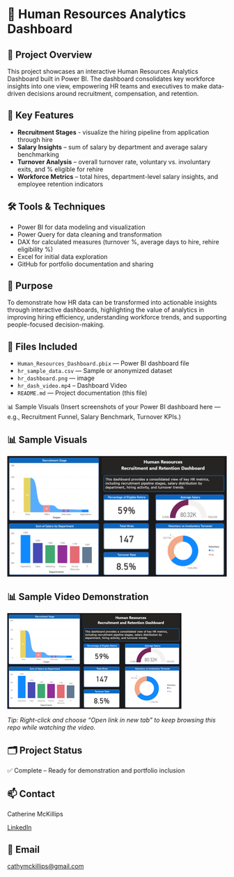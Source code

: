 # 💼 Human Resources Analytics Dashboard
## 📌 Project Overview
This project showcases an interactive Human Resources Analytics Dashboard built in Power BI. The dashboard consolidates key workforce insights into one view, empowering HR teams and executives to make data-driven decisions around recruitment, compensation, and retention.
## 🔎 Key Features
-	**Recruitment Stages** - visualize the hiring pipeline from application through hire
-	**Salary Insights** – sum of salary by department and average salary benchmarking
-	**Turnover Analysis** – overall turnover rate, voluntary vs. involuntary exits, and % eligible for rehire
-	**Workforce Metrics** – total hires, department-level salary insights, and employee retention indicators
## 🛠️ Tools & Techniques
-	Power BI for data modeling and visualization
-	Power Query for data cleaning and transformation
-	DAX for calculated measures (turnover %, average days to hire, rehire eligibility %)
-	Excel for initial data exploration
-	GitHub for portfolio documentation and sharing
## 🎯 Purpose
To demonstrate how HR data can be transformed into actionable insights through interactive dashboards, highlighting the value of analytics in improving hiring efficiency, understanding workforce trends, and supporting people-focused decision-making.

## 📎 Files Included

- `Human_Resources_Dashboard.pbix` — Power BI dashboard file  
- `hr_sample_data.csv` — Sample or anonymized dataset  
- `hr_dashboard.png` — image
- `hr_dash_video.mp4` – Dashboard Video  
- `README.md` — Project documentation (this file)

📊 Sample Visuals
(Insert screenshots of your Power BI dashboard here — e.g., Recruitment Funnel, Salary Benchmark, Turnover KPIs.)


## 📊 Sample Visuals
![Dashboard Overview](hr_dashboard.png)

## 📊 Sample Video Demonstration
<a href="https://youtu.be/n1uk0k0MqZQ" target="_blank">
  <img src="hr_dashboard_thumbnail.png" alt="Watch the Dashboard Demo" width="400"/>
</a>

*Tip: Right-click and choose “Open link in new tab” to keep browsing this repo while watching the video.*

## 🗂️ Project Status

✅ Complete – Ready for demonstration and portfolio inclusion  

## 📫 Contact
Catherine McKillips

[LinkedIn](https://www.linkedin.com/in/catherine-mckillips-data-analytics)  

## 📧 Email
cathymckillips@gmail.com
